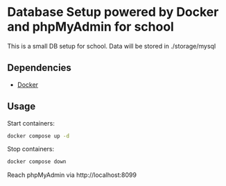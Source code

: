 # Database Setup powered by Docker and phpMyAdmin for school

This is a small DB setup for school. Data will be stored in ./storage/mysql

## Dependencies

- [Docker](https://www.docker.com/)

## Usage

Start containers:

```bash
docker compose up -d
```

Stop containers:

```bash
docker compose down
```

Reach phpMyAdmin via http://localhost:8099
